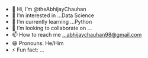 - 👋 Hi, I’m @theAbhijayChauhan
- 👀 I’m interested in ...Data Science 
- 🌱 I’m currently learning ...Python
- 💞️ I’m looking to collaborate on ...
- 📫 How to reach me ...abhijaychauhan98@gmail.com 
- 😄 Pronouns: He/Him
- ⚡ Fun fact: ...

<!---
theAbhijayChauhan/theAbhijayChauhan is a ✨ special ✨ repository because its `README.md` (this file) appears on your GitHub profile.
You can click the Preview link to take a look at your changes.
--->
